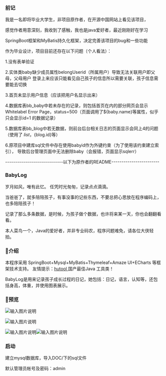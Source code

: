 ### 前记
我是一名即将毕业大学生，非项目原作者，在开源中国网站上看见该项目，

感觉作者用意深刻，我收到了感触，我也是java爱好者，最近刚刚好在学习

SpringBoot框架和MyBatis持久化框架，决定完善该项目的bug和一些功能

作为毕业设计，项目目前还存在以下问题（个人看法）：

1.没有表单验证

2.实体类baby缺少成员属性belongUserid（所属用户）导致无法关联用户即父母，父母用户
登录上来应该只能看见自己孩子的信息所以需要关联，孩子信息需要能去切换

3.首页未显示用户信息（应该把用户名显示出来）

4.数据库表bb_baby中若未存在的记录，则包括首页在内的部分网页会显示
Whitelabel Error Page，status=500（页面调用了${baby.name}等属性，似乎只会显示id=1
的数据记录）

5.数据库表bb_blog中若无数据，则前台后台相关日志的页面显示会同上4的问题（使用了
${list}，${blog.id}等）

6.原项目中建库sql文件中存在使用babyid作为外键约束（为了使用该约束建立索引），
导致后台管理页面中无法删除baby（会报错，页面显示sqlerr）

-----------------------------以下为原作者的README------------------------
### BabyLog

岁月如风，唯有此忆。 任凭时光匆匆，记录点点滴滴。 

当爸爸了，就多陪陪孩子，有事没事的记些东西，不要总把心思放在程序编码上，也多陪陪孩子！

记录了那么多条数据，是时候，为孩子做个数据，也许将来某一天，你也会翻翻看看。

本人菜鸟一个，Java的爱好者，并非专业码农，程序问题难免，请各位大侠轻拍。

### 介绍

本程序采用 SpringBoot+Mysql+MyBatis+Thymeleaf+Amaze UI+ECharts 等框架技术支持。
友情提示：[hutool ](https://git.oschina.net/loolly/hutool) 国产最佳Java 工具类！

BabyLog是用来记录孩子成长过程的日记，她包括：日记，语言，认知等，还包括身高，体重，并使用图表展示。

### 预览

![输入图片说明](https://git.oschina.net/uploads/images/2017/0622/011446_a31308f8_125848.jpeg "首页预览")

![输入图片说明](https://git.oschina.net/uploads/images/2017/0622/011519_95062e58_125848.jpeg "后台预览")

![输入图片说明](https://git.oschina.net/uploads/images/2017/0622/011721_cd764a83_125848.jpeg "在这里输入图片标题")![输入图片说明](https://git.oschina.net/uploads/images/2017/0622/011735_274869e7_125848.jpeg "在这里输入图片标题")



### 启动

建立mysql数据库，导入DOC/下的sql文件

默认管理员帐号及密码：admin